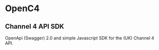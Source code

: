 # OpenC4 

## Channel 4 API SDK

OpenApi (Swagger) 2.0 and simple Javascript SDK for the (UK) Channel 4 API.
